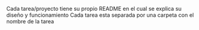 Cada tarea/proyecto tiene su propio README en el cual se explica su diseño y funcionamiento
Cada tarea esta separada por una carpeta con el nombre de la tarea 